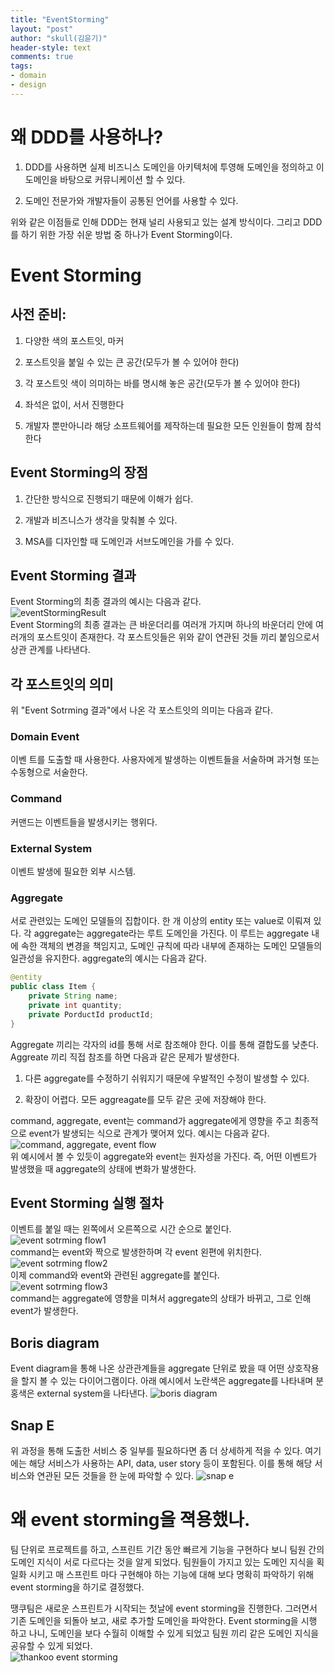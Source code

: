 ```yaml
---
title: "EventStorming"
layout: "post"
author: "skull(김윤기)"
header-style: text
comments: true
tags:
- domain 
- design
---
```


# 왜 DDD를 사용하나?
1. DDD를 사용하면 실제 비즈니스 도메인을 아키텍처에 투영해 도메인을 정의하고 이 도메인을 바탕으로 커뮤니케이션 할 수 있다.

2. 도메인 전문가와 개발자들이 공통된 언어를 사용할 수 있다.

위와 같은 이점들로 인해 DDD는 현재 널리 사용되고 있는 설계 방식이다. 그리고 DDD를 하기 위한 가장 쉬운 방법 중 하나가 Event Storming이다.

# Event Storming
## 사전 준비:
1. 다양한 색의 포스트잇, 마커

2. 포스트잇을 붙일 수 있는 큰 공간(모두가 볼 수 있어야 한다)

3. 각 포스트잇 색이 의미하는 바를 명시해 놓은 공간(모두가 볼 수 있어야 한다)

4. 좌석은 없이, 서서 진행한다

5. 개발자 뿐만아니라 해당 소프트웨어를 제작하는데 필요한 모든 인원들이 함께 참석한다

## Event Storming의 장점
1. 간단한 방식으로 진행되기 때문에 이해가 쉽다.

2. 개발과 비즈니스가 생각을 맞춰볼 수 있다.

3. MSA를 디자인할 때 도메인과 서브도메인을 가를 수 있다.

## Event Storming 결과
Event Storming의 최종 결과의 예시는 다음과 같다.  
![eventStormingResult](/img/in-post/2022-07-23-event-storming/eventStormingResult.png)  
Event Storming의 최종 결과는 큰 바운더리를 여러개 가지며 하나의 바운더리 안에 여러개의 포스트잇이 존재한다. 각 포스트잇들은 위와 같이 연관된 것들 끼리 붙임으로서 상관 관계를 나타낸다.

## 각 포스트잇의 의미
위 "Event Sotrming 결과"에서 나온 각 포스트잇의 의미는 다음과 같다.
### Domain Event
이벤 트를 도출할 때 사용한다. 사용자에게 발생하는 이벤트들을 서술하며 과거형 또는 수동형으로 서술한다.

### Command

커맨드는 이벤트들을 발생시키는 행위다.

### External System

이벤트 발생에 필요한 외부 시스템.

### Aggregate

서로 관련있는 도메인 모델들의 집합이다. 한 개 이상의 entity 또는 value로 이뤄져 있다. 각 aggregate는 aggregate라는 루트 도메인을 가진다. 이 루트는 aggregate 내에 속한 객체의 변경을 책임지고, 도메인 규칙에 따라 내부에 존재하는 도메인 모델들의 일관성을 유지한다. aggregate의 예시는 다음과 같다.
```java
@entity
public class Item {
    private String name;
    private int quantity;
    private PorductId productId;
}
```
Aggregate 끼리는 각자의 id를 통해 서로 참조해야 한다. 이를 통해 결합도를 낮춘다. Aggreate 끼리 직접 참조를 하면 다음과 같은 문제가 발생한다.

1. 다른 aggregate를 수정하기 쉬워지기 때문에 우발적인 수정이 발생할 수 있다.

2. 확장이 어렵다. 모든 aggreagate를 모두 같은 곳에 저장해야 한다.

command, aggregate, event는 command가 aggregate에게 영향을 주고 최종적으로 event가 발생되는 식으로 관계가 맺어져 있다. 예시는 다음과 같다.  
![command, aggregate, event flow](/img/in-post/2022-07-23-event-storming/commandAggregateEventFlow.png)  
위 예시에서 볼 수 있듯이 aggregate와 event는 원자성을 가진다. 즉, 어떤 이벤트가 발생했을 때 aggregate의 상태에 변화가 발생한다.

## Event Storming 실행 절차

이벤트를 붙일 때는 왼쪽에서 오른쪽으로 시간 순으로 붙인다.  
![event sotrming flow1](/img/in-post/2022-07-23-event-storming/eventStormingFlow1.png)  
command는 event와 짝으로 발생한하며 각 event 왼편에 위치한다.  
![event sotrming flow2](/img/in-post/2022-07-23-event-storming/eventStormingFlow2.png)  
이제 command와 event와 관련된 aggregate를 붙인다.  
![event sotrming flow3](/img/in-post/2022-07-23-event-storming/eventStormingFlow3.png)  
command는 aggregate에 영향을 미쳐서 aggregate의 상태가 바뀌고, 그로 인해 event가 발생한다.  

## Boris diagram
Event diagram을 통해 나온 상관관계들을 aggregate 단위로 봤을 때 어떤 상호작용을 할지 볼 수 있는 다이어그램이다. 아래 예시에서 노란색은 aggregate를 나타내며 분홍색은 external system을 나타낸다.
![boris diagram](/img/in-post/2022-07-23-event-storming/borisDiagram.png)  

## Snap E
위 과정을 통해 도출한 서비스 중 일부를 필요하다면 좀 더 상세하게 적을 수 있다. 여기에는 해당 서비스가 사용하는 API, data, user story 등이 포함된다. 이를 통해 해당 서비스와 연관된 모든 것들을 한 눈에 파악할 수 있다.
![snap e](/img/in-post/2022-07-23-event-storming/snape.png)

# 왜 event storming을 젹용했나.
  팀 단위로 프로젝트를 하고, 스프린트 기간 동안 빠르게 기능을 구현하다 보니 팀원 간의 도메인 지식이 서로 다르다는 것을 알게 되었다. 팀원들이 가지고 있는 도메인 지식을
획일화 시키고 매 스프린트 마다 구현해야 하는 기능에 대해 보다 명확히 파악하기 위해 event storming을 하기로 결정했다.  

땡쿠팀은 새로운 스프린트가 시작되는 첫날에 event storming을 진행한다. 그러면서 기존 도메인을 되돌아 보고, 새로 추가할 도메인을 파악한다. Event storming을 시행
하고 나니, 도메인을 보다 수월히 이해할 수 있게 되었고 팀원 끼리 같은 도메인 지식을 공유할 수 있게 되었다.   
![thankoo event storming](/img/in-post/2022-07-23-event-storming/thankoo-eventStorming.jpg)


